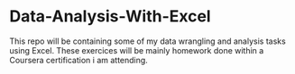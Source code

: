 # Data-Analysis-With-Excel
This repo will be containing some of my data wrangling and analysis tasks using Excel. These exercices will be mainly homework done within a Coursera certification i am attending.
